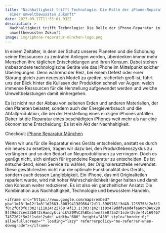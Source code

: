 ```yaml
---
title: "Nachhaltigkeit trifft Technologie: Die Rolle der iPhone-Reparatur in
  einer umweltbewussten Zukunft"
date: 2023-09-17T11:55:01.932Z
description: >
  Nachhaltigkeit trifft Technologie: Die Rolle der iPhone-Reparatur in einer
  umweltbewussten Zukunft
image: img/iphone-reparatur-münchen-logo.png
---
```

In einem Zeitalter, in dem der Schutz unseres Planeten und die Schonung seiner Ressourcen zu zentralen Anliegen werden, überdenken immer mehr Menschen ihre täglichen Entscheidungen und ihren Konsum. Dabei stehen insbesondere technologische Geräte wie das iPhone im Mittelpunkt solcher Überlegungen. Denn während der Reiz, bei einem Defekt oder einer Störung gleich zum neuesten Modell zu greifen, sicherlich groß ist, führt uns der Blick hinter die Kulissen der Produktion schnell vor Augen, welch immense Ressourcen für die Herstellung aufgewendet werden und welche Umweltbelastungen damit einhergehen.

Es ist nicht nur der Abbau von seltenen Erden und anderen Materialien, der den Planeten belastet, sondern auch der Energieverbrauch und die Abfallproduktion, die bei der Herstellung eines einzigen iPhones anfallen. Daher ist die Reparatur eines beschädigten iPhones weit mehr als nur eine ökonomische Entscheidung: Es ist ein Akt der Nachhaltigkeit.

C﻿heckout: [iPhone Reparatur München](https://iphone-reparatur-service24.de/)

Wenn wir uns für die Reparatur eines Geräts entscheiden, anstatt es durch ein neues zu ersetzen, tragen wir dazu bei, den Produktlebenszyklus zu verlängern und so den Bedarf an Neuproduktionen zu verringern. Doch es genügt nicht, sich einfach für irgendeine Reparatur zu entscheiden. Es ist entscheidend, einen Service zu wählen, der Originalersatzteile verwendet. Diese gewährleisten nicht nur die optimale Funktionalität des Geräts, sondern auch dessen Langlebigkeit. Ein iPhone, das mit Originalteilen repariert wurde, wird mit hoher Wahrscheinlichkeit länger halten und damit den Konsum weiter reduzieren. Es ist also ein ganzheitlicher Ansatz: Die Kombination aus Nachhaltigkeit, Technologie und bewusstem Handeln.

`<iframe src="https://www.google.com/maps/embed?pb=!1m18!1m12!1m3!1d2663.3083941389864!2d11.5969761!3d48.1235758!2m3!1f0!2f0!3f0!3m2!1i1024!2i768!4f13.1!3m3!1m2!1s0x479ddf9a0d4faa8d%3A0x208f39dc7cee23b0!2sHandyklinik%20M%C3%BCnchen!5e0!3m2!1sde!2sde!4v1694677457262!5m2!1sde!2sde" width="600" height="450" style="border:0;" allowfullscreen="" loading="lazy" referrerpolicy="no-referrer-when-downgrade"></iframe>`